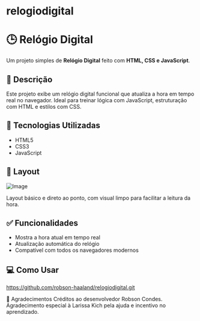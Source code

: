 # relogiodigital

# 🕒 Relógio Digital

Um projeto simples de **Relógio Digital** feito com **HTML, CSS e JavaScript**.

## 📌 Descrição

Este projeto exibe um relógio digital funcional que atualiza a hora em tempo real no navegador. Ideal para treinar lógica com JavaScript, estruturação com HTML e estilos com CSS.

## 🚀 Tecnologias Utilizadas

- HTML5  
- CSS3  
- JavaScript

## 🎨 Layout
![Image](https://github.com/user-attachments/assets/cb39fda9-5963-4138-ba23-151524d439f0)

Layout básico e direto ao ponto, com visual limpo para facilitar a leitura da hora.

## ✅ Funcionalidades

- Mostra a hora atual em tempo real  
- Atualização automática do relógio  
- Compatível com todos os navegadores modernos  

## 💻 Como Usar

https://github.com/robson-haaland/relogiodigital.git

🙌 Agradecimentos
Créditos ao desenvolvedor Robson Condes.
Agradecimento especial à Larissa Kich pela ajuda e incentivo no aprendizado.







